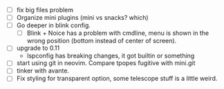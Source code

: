 - [ ] fix big files problem
- [ ] Organize mini plugins (mini vs snacks? which)
- [ ] Go deeper in blink config.
    - [ ] Blink + Noice has a problem with cmdline, menu is shown in the wrong position (bottom instead of center of screen).
- [ ] upgrade to 0.11
    - lspconfig has breaking changes, it got builtin or something
- [ ] start using git in neovim. Compare tpopes fugitive with mini.git
- [ ] tinker with avante.
- [ ] Fix styling for transparent option, some telescope stuff is a little weird.

